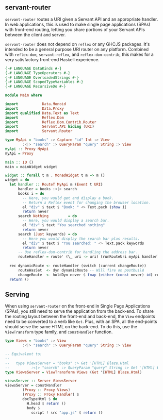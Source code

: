 servant-router
---

`servant-router` routes a URI given a Servant API and an appropriate handler.
In web applications,
this is used to make single page applications (SPAs) with front-end routing,
letting you share portions of your Servant APIs between the client and server.

`servant-router` does not depend on `reflex` or any GHCJS packages.
It's intended to be a general purpose URI router on any platform.
Combined with `reflex-dom`, `servant-reflex`, and `reflex-dom-contrib`,
this makes for a very satisfactory front-end Haskell experience.

```haskell
{-# LANGUAGE DataKinds #-}
{-# LANGUAGE TypeOperators #-}
{-# LANGUAGE OverloadedStrings #-}
{-# LANGUAGE ScopedTypeVariables #-}
{-# LANGUAGE RecursiveDo #-}

module Main where

import           Data.Monoid
import           Data.Proxy
import qualified Data.Text as Text
import           Reflex.Dom
import           Reflex.Dom.Contrib.Router
import           Servant.API hiding (URI)
import           Servant.Router

type MyApi = "books" :> Capture "id" Int :> View
        :<|> "search" :> QueryParam "query" String :> View
myApi :: Proxy MyApi
myApi = Proxy

main :: IO ()
main = mainWidget widget

widget :: forall t m . MonadWidget t m => m ()
widget = do
  let handler :: RouteT MyApi m (Event t URI)
      handler = books :<|> search
      books i = do
        -- Here, you would get and display a book.
        -- Return a Reflex event for changing the browser location.
        el "div" $ text $ "Book: " <> Text.pack (show i)
        return never
      search Nothing         = do
        -- Here, you would display a search bar.
        el "div" $ text "You searched nothing"
        return never
      search (Just keywords) = do
        -- Here you would display the search bar plus results.
        el "div" $ text $ "You searched: " <> Text.pack keywords
        return never
      -- Use reflex-dom-contrib for handling the address bar.
      routeHandler = route' (\_ uri -> uri) (runRouteUri myApi handler)
  
  rec dynamicRoute <- routeHandler (switch (current changeRoute))
      routeWasSet  <- dyn dynamicRoute -- Will fire on postbuild
      changeRoute  <- holdDyn never $ fmap (either (const never) id) routeWasSet
  return ()
```

Serving
---

When using `servant-router` on the front-end in Single Page Applications (SPAs),
you still need to serve the application from the back-end.
To share the routing layout between the front-end and back-end,
the `View` endpoints need to be converted to a verb like `Get`.
Plus, with an SPA,
all the end-points should serve the same HTML on the back-end.
To do this, use the `ViewTransform` type family, and `constHandler` function.

```haskell
type Views = "books" :> View
        :<|> "search" :> QueryParam "query" String :> View

-- Equivalent to:
--
--   type ViewsServer = "books" :> Get '[HTML] Blaze.Html
--          :<|> "search" :> QueryParam "query" String :> Get '[HTML] Blaze.Html
type ViewsServer = ViewTransform Views (Get '[HTML] Blaze.Html)

viewsServer :: Server ViewsServer
viewsServer = constHandler
	    (Proxy :: Proxy Views)
	    (Proxy :: Proxy Handler) $
	    docTypeHtml $ do
	      H.head $ return ()
	      body $
	        script ! src "app.js" $ return ()
```
